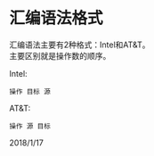 # 汇编语法格式

汇编语法主要有2种格式：Intel和AT&T。  
主要区别就是操作数的顺序。  

Intel:  
```
操作 目标 源  
```

AT&T:  
```
操作 源 目标
```


2018/1/17  
